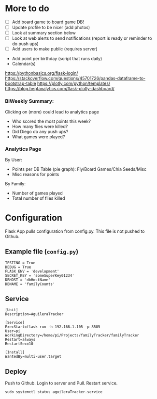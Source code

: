 # More to do

- [ ] Add board game to board game DB!
- [ ] Update profile to be nicer (add photos)
- [ ] Look at summary section below
 - [ ] Look at web alerts to send notifications (report is ready or reminder to do push ups)
- [ ] Add users to make public (requires server)
- Add point per birthday (script that runs daily)
- Calendar(s)


https://pythonbasics.org/flask-login/
https://stackoverflow.com/questions/45701726/pandas-dataframe-to-bootstrap-table
https://plotly.com/python/templates/
https://blog.heptanalytics.com/flask-plotly-dashboard/


### BiWeekly Summary:
Clicking on (more) could lead to analytics page
 - Who scored the most points this week?
 - How many flies were killed?
 - Did Diego do any push ups?
 - What games were played?

### Analytics Page
By User:
 - Points per DB Table (pie graph): Fly/Board Games/Chia Seeds/Misc
 - Misc reasons for points
 
By Family:
 -  Number of games played
 - Total number of flies killed



# Configuration
Flask App pulls configuration from config.py. This file is not pushed to Github.

## Example file (`config.py`)
```
TESTING = True
DEBUG = True
FLASK_ENV = 'development'
SECRET_KEY = 'someSuperKey01234'
DBHOST = 'dbHostName'
DBNAME = 'familyCounts'
```

## Service
```
[Unit]
Description=AguileraTracker

[Service]
ExecStart=flask run -h 192.168.1.105 -p 8585
User=pi
WorkingDirectory=/home/pi/Projects/familyTracker/familyTracker
Restart=always
RestartSec=10

[Install]
WantedBy=multi-user.target
```

## Deploy
Push to Github. Login to server and Pull. Restart service.
```
sudo systemctl status aguileraTracker.service
```
